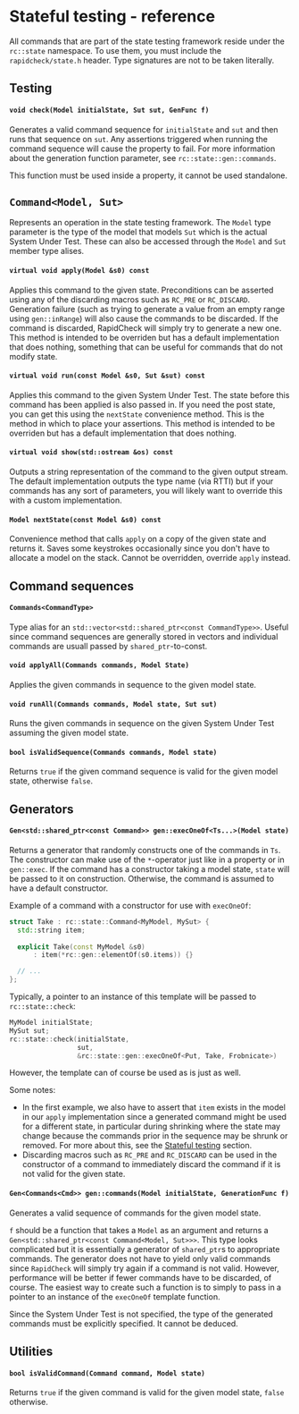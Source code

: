 # Stateful testing - reference #
All commands that are part of the state testing framework reside under the `rc::state` namespace. To use them, you must include the `rapidcheck/state.h` header. Type signatures are not to be taken literally.

## Testing ##
#### `void check(Model initialState, Sut sut, GenFunc f)` ####
Generates a valid command sequence for `initialState` and `sut` and then runs that sequence on `sut`. Any assertions triggered when running the command sequence will cause the property to fail. For more information about the generation function parameter, see `rc::state::gen::commands`.

This function must be used inside a property, it cannot be used standalone.

## `Command<Model, Sut>` ##
Represents an operation in the state testing framework. The `Model` type parameter is the type of the model that models `Sut` which is the actual System Under Test. These can also be accessed through the `Model` and `Sut` member type alises.

#### `virtual void apply(Model &s0) const` ####
Applies this command to the given state. Preconditions can be asserted using any of the discarding macros such as `RC_PRE` or `RC_DISCARD`. Generation failure (such as trying to generate a value from an empty range using `gen::inRange`) will also cause the commands to be discarded. If the command is discarded, RapidCheck will simply try to generate a new one. This method is intended to be overriden but has a default implementation that does nothing, something that can be useful for commands that do not modify state.

#### `virtual void run(const Model &s0, Sut &sut) const` ####
Applies this command to the given System Under Test. The state before this command has been applied is also passed in. If you need the post state, you can get this using the `nextState` convenience method. This is the method in which to place your assertions. This method is intended to be overriden but has a default implementation that does nothing.

#### `virtual void show(std::ostream &os) const` ####
Outputs a string representation of the command to the given output stream. The default implementation outputs the type name (via RTTI) but if your commands has any sort of parameters, you will likely want to override this with a custom implementation.

#### `Model nextState(const Model &s0) const` ####
Convenience method that calls `apply` on a copy of the given state and returns it. Saves some keystrokes occasionally since you don't have to allocate a model on the stack. Cannot be overridden, override `apply` instead.

## Command sequences ##
#### `Commands<CommandType>` ####
Type alias for an `std::vector<std::shared_ptr<const CommandType>>`. Useful since command sequences are generally stored in vectors and individual commands are usuall passed by `shared_ptr`-to-const.

#### `void applyAll(Commands commands, Model State)` ####
Applies the given commands in sequence to the given model state.

#### `void runAll(Commands commands, Model state, Sut sut)` ####
Runs the given commands in sequence on the given System Under Test assuming the given model state.

#### `bool isValidSequence(Commands commands, Model state)` ####
Returns `true` if the given command sequence is valid for the given model state, otherwise `false`.

## Generators ##
#### `Gen<std::shared_ptr<const Command>> gen::execOneOf<Ts...>(Model state)` ####
Returns a generator that randomly constructs one of the commands in `Ts`. The constructor can make use of the `*`-operator just like in a property or in `gen::exec`. If the command has a constructor taking a model state, `state` will be passed to it on construction. Otherwise, the command is assumed to have a default constructor.

Example of a command with a constructor for use with `execOneOf`:

```C++
struct Take : rc::state::Command<MyModel, MySut> {
  std::string item;
  
  explicit Take(const MyModel &s0)
      : item(*rc::gen::elementOf(s0.items)) {}

  // ...
};
```

Typically, a pointer to an instance of this template will be passed to `rc::state::check`:

```C++
MyModel initialState;
MySut sut;
rc::state::check(initialState,
                 sut,
                 &rc::state::gen::execOneOf<Put, Take, Frobnicate>)
```

However, the template can of course be used as is just as well.

Some notes:
- In the first example, we also have to assert that `item` exists in the model in our `apply` implementation since a generated command might be used for a different state, in particular during shrinking where the state may change because the commands prior in the sequence may be shrunk or removed. For more about this, see the [Stateful testing](state.md) section.
- Discarding macros such as `RC_PRE` and `RC_DISCARD` can be used in the constructor of a command to immediately discard the command if it is not valid for the given state.

#### `Gen<Commands<Cmd>> gen::commands(Model initialState, GenerationFunc f)` ####
Generates a valid sequence of commands for the given model state.

`f` should be a function that takes a `Model` as an argument and returns a `Gen<std::shared_ptr<const Command<Model, Sut>>>`. This type looks complicated but it is essentially a generator of `shared_ptr`s to appropriate commands. The generator does not have to yield only valid commands since `RapidCheck` will simply try again if a command is not valid. However, performance will be better if fewer commands have to be discarded, of course. The easiest way to create such a function is to simply to pass in a pointer to an instance of the `execOneOf` template function.

Since the System Under Test is not specified, the type of the generated commands must be explicitly specified. It cannot be deduced.

## Utilities ##
#### `bool isValidCommand(Command command, Model state)` ####
Returns `true` if the given command is valid for the given model state, `false` otherwise.
